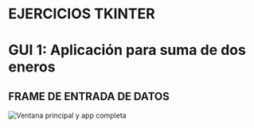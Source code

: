 # EJERCICIOS TKINTER

# GUI 1: Aplicación para suma de dos eneros

## FRAME DE ENTRADA DE DATOS

![Ventana principal y app completa]()